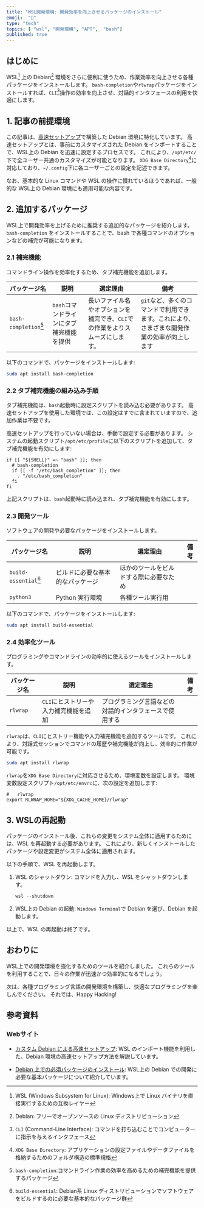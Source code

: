 ```yaml
---
title: "WSL開発環境: 開発効率を向上させるパッケージのインストール"
emoji:  "🐧"
type: "tech"
topics: [ "wsl", "開発環境", "APT",  "bash"]
published: true
---
```


## はじめに

WSL[^1] 上の Debian[^2] 環境をさらに便利に使うため、作業効率を向上させる各種パッケージをインストールします。
`bash-completion`や`rlwrap`パッケージをインストールすれば、`CLI`[^3]操作の効率を向上させ、対話的インタフェースの利用を快適にします。

[^1]: WSL (Windows Subsystem for Linux): Windows上で Linux バイナリを直接実行するための互換レイヤー
[^2]: Debian: フリーでオープンソースの Linux ディストリビューション
[^3]: `CLI` (Command-Line Interface): コマンドを打ち込むことでコンピューターに指示を与えるインタフェース

## 1. 記事の前提環境

この記事は、[高速セットアップ](https://zenn.dev/atsushifx/articles/wsl2-debian-setup-customdebian)で構築した Debian 環境に特化しています。
高速セットアップとは、事前にカスタマイズされた Debian をインポートすることで、WSL上の Debian を迅速に設定するプロセスです。
これにより、`/opt/etc/`下で全ユーザー共通のカスタマイズが可能となります。
`XDG Base Directory`[^4]に対応しており、`~/.config`下に各ユーザーごとの設定を記述できます。

なお、基本的な Linux コマンドや WSL の操作に慣れているほうであれば、一般的な WSL上の Debian 環境にも適用可能な内容です。

[^4]: `XDG Base Directory`: アプリケーションの設定ファイルやデータファイルを格納するためのフォルダ構造の標準規格

## 2. 追加するパッケージ

WSL上で開発効率を上げるために推奨する追加的なパッケージを紹介します。
`bash-completion` をインストールすることで、bash で各種コマンドのオプションなどの補完が可能になります。

### 2.1 補完機能

コマンドライン操作を効率化するため、タブ補完機能を追加します。

<!-- markdownlint-disable line-length -->
| パッケージ名 | 説明 | 選定理由 | 備考 |
| --- | --- | --- | --- |
| `bash-completion`[^5] | `bash`コマンドラインにタブ補完機能を提供 | 長いファイル名やオプションを補完でき、`CLI`での作業をよりスムーズにします。| `git`など、多くのコマンドで利用できます。これにより、さまざまな開発作業の効率が向上します |

<!-- markdownlint-enable -->

以下のコマンドで、パッケージをインストールします:

```bash
sudo apt install bash-completion
```

[^5]: `bash-completion`:コマンドライン作業の効率を高めるための補完機能を提供するパッケージ

### 2.2 タブ補完機能の組み込み手順

タブ補完機能は、`bash`起動時に設定スクリプトを読み込む必要があります。
高速セットアップを使用した環境では、この設定はすでに含まれていますので、追加作業は不要です。

高速セットアップを行っていない場合は、手動で設定する必要があります。
システムの起動スクリプト`/opt/etc/profile`に以下のスクリプトを追加して、タブ補完機能を有効にします:

```bash:/opt/etc/profile
if [[ "${SHELL}" =~ "bash" ]]; then
  # bash-completion
  if [[ -f "/etc/bash_completion" ]]; then
    . "/etc/bash_completion"
  fi
fi
```

上記スクリプトは、`bash`起動時に読み込まれ、タブ補完機能を有効にします。

### 2.3 開発ツール

ソフトウェアの開発や必要なパッケージをインストールします。

| パッケージ名 | 説明 | 選定理由 | 備考 |
| --- | --- | --- | --- |
| `build-essential`[^6] | ビルドに必要な基本的なパッケージ | ほかのツールをビルドする際に必要なため |  |
| `python3` | Python 実行環境 | 各種ツール実行用 |  |

以下のコマンドで、パッケージをインストールします:

```bash
sudo apt install build-essential
```

[^6]: `build-essential`:  Debian系 Linux ディストリビューションでソフトウェアをビルドするのに必要な基本的なパッケージ群

### 2.4 効率化ツール

プログラミングやコマンドラインの効率的に使えるツールをインストールします。

| パッケージ名 | 説明 | 選定理由 | 備考 |
| --- | --- | --- | --- |
| `rlwrap` | `CLI`にヒストリーや入力補完機能を追加 | プログラミング言語などの対話的インタフェースで使用する |  |

`rlwrap`は、`CLI`にヒストリー機能や入力補完機能を追加するツールです。
これにより、対話式セッションでコマンドの履歴や補完機能が向上し、効率的に作業が可能です。

```bash
sudo apt install rlwrap
```

`rlwrap`を`XDG Base Directory`に対応させるため、環境変数を設定します。
環境変数設定スクリプト`/opt/etc/envrc`に、次の設定を追加します:

```bash:/opt/etc/envrc
#   rlwrap
export RLWRAP_HOME="${XDG_CACHE_HOME}/rlwrap"

```

## 3. WSLの再起動

パッケージのインストール後、これらの変更をシステム全体に適用するためには、WSL を再起動する必要があります。
これにより、新しくインストールしたパッケージや設定変更がシステム全体に適用されます。

以下の手順で、WSL を再起動します。

1. WSL のシャットダウン:
   コマンドを入力し、WSL をシャットダウンします。

   ```powershell
   wsl --shutdown
   ```

2. WSL上の Debian の起動:
   `Windows Terminal`で Debian を選び、Debian を起動します。

以上で、WSL の再起動は終了です。

## おわりに

WSL上での開発環境を強化するためのツールを紹介しました。
これらのツールを利用することで、日々の作業が迅速かつ効率的になるでしょう。

次は、各種プログラミング言語の開発環境を構築し、快適なプログラミングを楽しんでください。
それでは、Happy Hacking!

## 参考資料

### Webサイト

- [カスタム Debian による高速セットアップ](https://zenn.dev/atsushifx/articles/wsl2-debian-setup-customdebian):
  WSL のインポート機能を利用した、Debian 環境の高速セットアップ方法を解説しています。

- [Debian 上での必須パッケージのインストール](https://zenn.dev/atsushifx/articles/wsl2-debian-apt-packages):
  WSL上の Debian での開発に必要な基本パッケージについて紹介しています。
